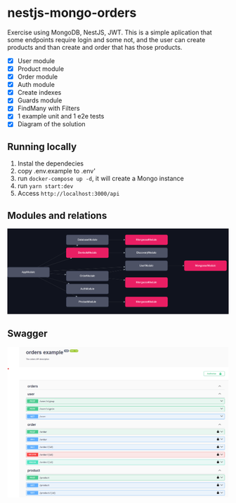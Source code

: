 # nestjs-mongo-orders

Exercise using MongoDB, NestJS, JWT. This is a simple aplication that some endpoints require login and some not, and the user can create products and than create and order that has those products.

-   [x] User module
-   [x] Product module
-   [x] Order module
-   [x] Auth module
-   [x] Create indexes
-   [x] Guards module
-   [x] FindMany with Filters
-   [x] 1 example unit and 1 e2e tests
-   [x] Diagram of the solution

## Running locally

1. Instal the dependecies
2. copy .env.example to .env'
3. run `docker-compose up -d`, it will create a Mongo instance
4. run `yarn start:dev`
5. Access `http://localhost:3000/api`

## Modules and relations

![Preview](https://github.com/henriqueweiand/nestjs-mongodb-order/blob/master/assets/modules-view.png)

## Swagger

![Preview](https://github.com/henriqueweiand/nestjs-mongodb-order/blob/master/assets/swagger.png)

